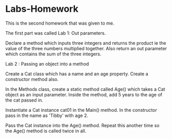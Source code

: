 # Labs-Homework

This is the second homework that was given to me. 


The first part was called Lab 1: Out parameters.

Declare a method which inputs three integers and returns the product ie the value of the three numbers multiplied together. Also return an out parameter which contains the sum of the three integers.


Lab 2 : Passing an object into a method

Create a Cat class which has a name and an age property. Create a constructor method also.

In the Methods class, create a static method called Age() which takes a Cat object as an input parameter. Inside the method, add 5 years to the age of the cat passed in.

Instantiate a Cat instance cat01 in the Main() method. In the constructor pass in the name as 'Tibby' with age 2.

Pass the Cat instance into the Age() method. Repeat this another time so the Age() method is called twice in all.

